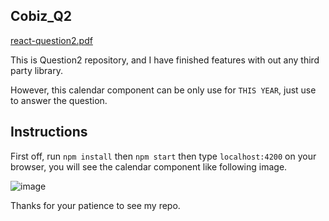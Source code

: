 ## Cobiz_Q2

[react-question2.pdf](https://github.com/user-attachments/files/16897217/react-question2.pdf)

This is Question2 repository, and I have finished features with out any third party library.

However, this calendar component can be only use for `THIS YEAR`, just use to answer the question.

## Instructions

First off, run `npm install` then `npm start` then type `localhost:4200` on your browser, you will see the calendar component like following image.

![image](https://github.com/user-attachments/assets/17a59fd6-d4db-47b4-af80-6c2838c4bed5)

Thanks for your patience to see my repo.
